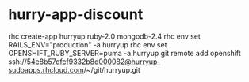 # hurry-app-discount
rhc create-app hurryup ruby-2.0 mongodb-2.4
rhc env set RAILS_ENV="production" -a hurryup
rhc env set OPENSHIFT_RUBY_SERVER=puma -a hurryup
git remote add openshift ssh://54e8b57dfcf9332b8d000082@hurryup-sudoapps.rhcloud.com/~/git/hurryup.git
